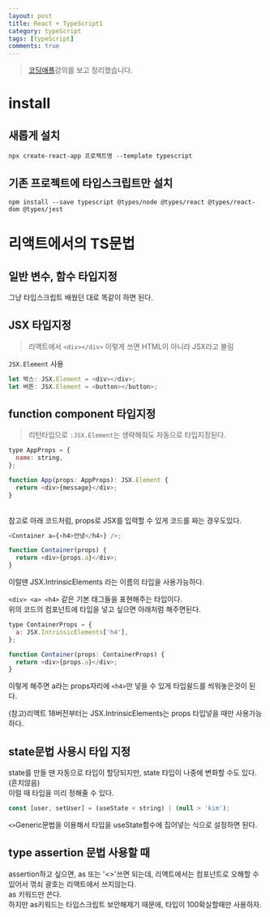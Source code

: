 ```yaml
---
layout: post
title: React + TypeScript1
category: typeScript
tags: [typeScript]
comments: true
---
```


> [코딩애플](https://codingapple.com/)강의를 보고 정리했습니다.

# install

## 새롭게 설치

```
npx create-react-app 프로젝트명 --template typescript
```

## 기존 프로젝트에 타입스크립트만 설치

```
npm install --save typescript @types/node @types/react @types/react-dom @types/jest
```

# 리액트에서의 TS문법

## 일반 변수, 함수 타입지정

그냥 타입스크립트 배웠던 대로 똑같이 하면 된다.

## JSX 타입지정

> 리액트에서 `<div></div>` 이렇게 쓰면 HTML이 아니라 JSX라고 불림

`JSX.Element` 사용

```js
let 박스: JSX.Element = <div></div>;
let 버튼: JSX.Element = <button></button>;
```

## function component 타입지정

> 리턴타입으로 `:JSX.Element`는 생략해줘도 자동으로 타입지정된다.

```js
type AppProps = {
  name: string,
};

function App(props: AppProps): JSX.Element {
  return <div>{message}</div>;
}
```

<br/>
참고로 아래 코드처럼, props로 JSX를 입력할 수 있게 코드를 짜는 경우도있다.<br/>

```js
<Container a={<h4>안녕</h4>} />;

function Container(props) {
  return <div>{props.a}</div>;
}
```

이럴땐 JSX.IntrinsicElements 라는 이름의 타입을 사용가능하다.<br/>

`<div> <a> <h4>` 같은 기본 태그들을 표현해주는 타입이다. <br/>
위의 코드의 컴포넌트에 타입을 넣고 싶으면 아래처럼 해주면된다.

```js
type ContainerProps = {
  a: JSX.IntrinsicElements['h4'],
};

function Container(props: ContainerProps) {
  return <div>{props.a}</div>;
}
```

이렇게 해주면 a라는 props자리에 `<h4>`만 넣을 수 있게 타입쉴드를 씌워놓은것이 된다.<br/>

(참고)리액트 18버전부터는 JSX.IntrinsicElements는 props 타입넣을 때만 사용가능하다.

## state문법 사용시 타입 지정

state를 만들 땐 자동으로 타입이 할당되지만, state 타입이 나중에 변화할 수도 있다.(흔치않음) <br/>
이럴 때 타입을 미리 정해줄 수 있다.

```js
const [user, setUser] = (useState < string) | (null > 'kim');
```

`<>`Generic문법을 이용해서 타입을 useState함수에 집어넣는 식으로 설정하면 된다.

## type assertion 문법 사용할 때

assertion하고 싶으면, as 또는 '<>'쓰면 되는데, 리액트에서는 컴포넌트로 오해할 수 있어서 꺾쇠 괄호는 리액트에서 쓰지않는다.<br/>
as 키워드만 쓴다.<br/>
하지만 as키워드는 타입스크립트 보안해제기 때문에, 타입이 100확실할때만 사용하자.
